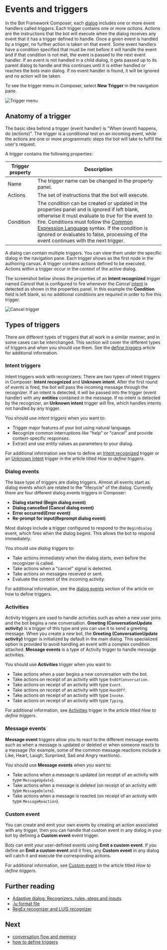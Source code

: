 # Events and triggers

In the Bot Framework Composer, each [dialog](./concept-dialog.md) includes one or more event handlers called _triggers_. Each trigger contains one or more _actions_. Actions are the instructions that the bot will execute when the dialog receives any event that it has a trigger defined to handle. Once a given event is handled by a trigger, no further action is taken on that event. Some event handlers have a condition specified that must be met before it will handle the event and if that condition is not met, the event is passed to the next event handler. If an event is not handled in a child dialog, it gets passed up to its parent dialog to handle and this continues until it is either handled or reaches the bots main dialog. If no event handler is found, it will be ignored and no action will be taken.

To see the trigger menu in Composer, select **New Trigger** in the navigation pane.

![Trigger menu](./media/events-triggers/trigger-menu.gif)

## Anatomy of a trigger

The basic idea behind a trigger (event handler) is "When (_event_) happens, do (_actions_)". The trigger is a conditional test on an incoming event, while the actions are one or more programmatic steps the bot will take to fulfill the user's request.

A trigger contains the following properties:

| Trigger property | Description                                                                                                                                                                                                                                                                                                                                                                                                                                |
| ---------------- | ------------------------------------------------------------------------------------------------------------------------------------------------------------------------------------------------------------------------------------------------------------------------------------------------------------------------------------------------------------------------------------------------------------------------------------------ |
| Name             | The trigger name can be changed in the property panel.                                                                                                                                                                                                                                                                                                                                                                                     |
| Actions          | The set of instructions that the bot will execute.                                                                                                                                                                                                                                                                                                                                                                                         |
| Condition        | The condition can be created or updated in the properties panel and is ignored if left blank, otherwise it must evaluate to _true_ for the event to fire. Conditions must follow the [Common Expression Language](https://github.com/microsoft/BotBuilder-Samples/tree/master/experimental/common-expression-language) syntax. If the condition is ignored or evaluates to false, processing of the event continues with the next trigger. |

A dialog can contain multiple triggers. You can view them under the specific dialog in the navigation pane. Each trigger shows as the first node in the authoring canvas. A trigger contains actions defined to be executed. Actions within a trigger occur in the context of the active dialog.

The screenshot below shows the properties of an **Intent recognized** trigger named _Cancel_ that is configured to fire whenever the _Cancel_ [intent](./concept-language-understanding.md#intents) is detected as shown in the properties panel. In this example the **Condition** field is left blank, so no additional conditions are required in order to fire this trigger.

![Cancel trigger](./media/events-triggers/cancel-trigger.png)

## Types of triggers

There are different types of triggers that all work in a similar manner, and in some cases can be interchanged. This section will cover the different types of triggers and when you should use them. See the [define triggers](how-to-define-triggers.md) article for additional information.

### Intent triggers

Intent triggers work with recognizers. There are two types of intent triggers in Composer: **Intent recognized** and **Unknown intent**. After the first round of events is fired, the bot will pass the incoming message through the recognizer. If an intent is detected, it will be passed into the trigger (event handler) with any **entities** contained in the message. If no intent is detected by the recognizer, an **Unknown intent** trigger will fire, which handles intents not handled by any trigger.

You should use _intent triggers_ when you want to:

- Trigger major features of your bot using natural language.
- Recognize common interruptions like "help" or "cancel" and provide context-specific responses.
- Extract and use entity values as parameters to your dialog.

For additional information see how to define an [Intent recognized](how-to-define-triggers.md#intent-recognized) trigger or an [Unknown intent](how-to-define-triggers.md#unknown-intent) trigger in the article titled _How to define triggers_.

### Dialog events

The base type of triggers are dialog triggers. Almost all events start as dialog events which are related to the "lifecycle" of the dialog. Currently there are four different dialog events triggers in Composer:

- **Dialog started (Begin dialog event)**
- **Dialog cancelled (Cancel dialog event)**
- **Error occurred(Error event)**
- **Re-prompt for input(Reprompt dialog event)**

Most dialogs include a trigger configured to respond to the `BeginDialog` event, which fires when the dialog begins. This allows the bot to respond immediately.

You should use _dialog triggers_ to:

- Take actions immediately when the dialog starts, even before the recognizer is called.
- Take actions when a "cancel" signal is detected.
- Take actions on messages received or sent.
- Evaluate the content of the incoming activity.

For additional information, see the [dialog events](how-to-define-triggers.md#dialog-events) section of the article on how to define triggers.

### Activities

Activity triggers are used to handle activities such as when a new user joins and the bot begins a new conversation. **Greeting (ConversationUpdate activity)** is a trigger of this type and you can use it to send a greeting message. When you create a new bot, the **Greeting (ConversationUpdate activity)** trigger is initialized by default in the main dialog. This specialized option is provided to avoid handling an event with a complex condition attached. **Message events** is a type of Activity trigger to handle message activities.

You should use **Activities** trigger when you want to:

- Take actions when a user begins a new conversation with the bot.
- Take actions on receipt of an activity with type `EndOfConversation`.
- Take actions on receipt of an activity with type `Event`.
- Take actions on receipt of an activity with type `HandOff`.
- Take actions on receipt of an activity with type `Invoke`.
- Take actions on receipt of an activity with type `Typing`.

For additional information, see [Activities](how-to-define-triggers.md#activities) trigger in the article titled _How to define triggers_.

### Message events

**Message event** triggers allow you to react to the different message events such as when a message is updated or deleted or when someone reacts to a message (for example, some of the common message reactions include a Like, Heart, Laugh, Surprised, Sad and Angry reactions).

You should use **Message events** when you want to:

- Take actions when a message is updated (on receipt of an activity with type `MessageUpdate`).
- Take actions when a message is deleted (on receipt of an activity with type `MessageDelete`).
- Take actions when a message is reacted (on receipt of an activity with type `MessageReaction`).

### Custom event

You can create and emit your own events by creating an action associated with any trigger, then you can handle that custom event in any dialog in your bot by defining a **Custom event** event trigger.

Bots can emit your user-defined events using **Emit a custom event**. If you define an **Emit a custom event** and it fires, any **Custom event** in any dialog will catch it and execute the corresponding actions.

For additional information, see [Custom event](how-to-define-triggers.md#custom-event) in the article titled _How to define triggers_.

## Further reading

- [Adaptive dialog: Recognizers, rules, steps and inputs](https://github.com/microsoft/BotBuilder-Samples/blob/master/experimental/adaptive-dialog/docs/recognizers-rules-steps-reference.md#Rules)
- [.lu format file](https://github.com/microsoft/botframework-cli/blob/master/packages/luis/docs/lu-file-format.md)
- [RegEx recognizer and LUIS recognizer](https://github.com/microsoft/BotBuilder-Samples/blob/master/experimental/adaptive-dialog/docs/recognizers-rules-steps-reference.md#regex-recognizer)

## Next

- [conversation flow and memory](./concept-memory.md)
- [how to define triggers](how-to-define-triggers.md)
